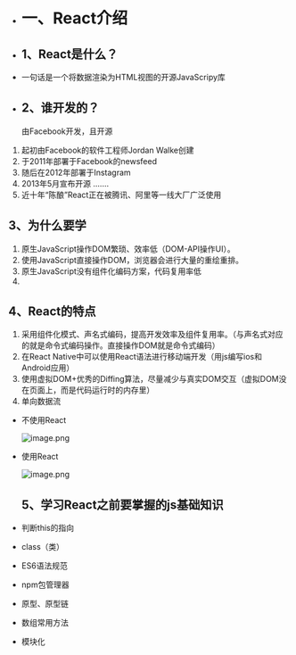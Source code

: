 - # 一、React介绍
- 
  ## 1、React是什么？

- 一句话是一个将数据渲染为HTML视图的开源JavaScripy库
- 
  ## 2、谁开发的？
  
  由Facebook开发，且开源

1. 起初由Facebook的软件工程师Jordan Walke创建
2. 于2011年部署于Facebook的newsfeed
3. 随后在2012年部署于Instagram
4. 2013年5月宣布开源
  .......
5. 近十年“陈酿”React正在被腾讯、阿里等一线大厂广泛使用

## 3、为什么要学

1. 原生JavaScript操作DOM繁琐、效率低（DOM-API操作UI）。
2. 使用JavaScript直接操作DOM，浏览器会进行大量的重绘重排。
3. 原生JavaScript没有组件化编码方案，代码复用率低
4. 
## 4、React的特点

1. 采用组件化模式、声名式编码，提高开发效率及组件复用率。（与声名式对应的就是命令式编码操作。直接操作DOM就是命令式编码）
2. 在React Native中可以使用React语法进行移动端开发（用js编写ios和Android应用）
3. 使用虚拟DOM+优秀的Diffing算法，尽量减少与真实DOM交互（虚拟DOM没在页面上，而是代码运行时的内存里）
4. 单向数据流
- 不使用React

  ![image.png](https://github-img.oss-cn-beijing.aliyuncs.com/programming_notes/react/react%E5%9F%BA%E7%A1%80/%E4%BD%BF%E7%94%A8react%E7%9A%84%E6%83%85%E5%86%B5.png?Expires=1651117815&OSSAccessKeyId=TMP.3KdPGs9eyfp1x8jbNccCgWEUsYnp25cJS7SQCNBW3hghEJe2w783Wp8earitkf9CLWrEbXcQ6Xgf7weioyraQqj8NwY7Gt&Signature=GyPuy4LH8uo%2F6YqGpYzw4r5d5SU%3D&versionId=CAEQHRiBgMDZj6a4gxgiIGUzYTQ4OTJjMmU2NTQ0ZmZiZTNlMGNjN2RhMWYyZDBm)

- 使用React

  ![image.png](https://github-img.oss-cn-beijing.aliyuncs.com/programming_notes/react/react%E5%9F%BA%E7%A1%80/%E4%BD%BF%E7%94%A8react%E7%9A%84%E6%83%85%E5%86%B5.png?Expires=1651117883&OSSAccessKeyId=TMP.3KdPGs9eyfp1x8jbNccCgWEUsYnp25cJS7SQCNBW3hghEJe2w783Wp8earitkf9CLWrEbXcQ6Xgf7weioyraQqj8NwY7Gt&Signature=YrI3lMBviaCbDMp9%2Fe9Nmt6wj7w%3D&versionId=CAEQHRiBgMDZj6a4gxgiIGUzYTQ4OTJjMmU2NTQ0ZmZiZTNlMGNjN2RhMWYyZDBm)
  
  ## 5、学习React之前要掌握的js基础知识

- 判断this的指向
- class（类）
- ES6语法规范
- npm包管理器
- 原型、原型链
- 数组常用方法
- 模块化
